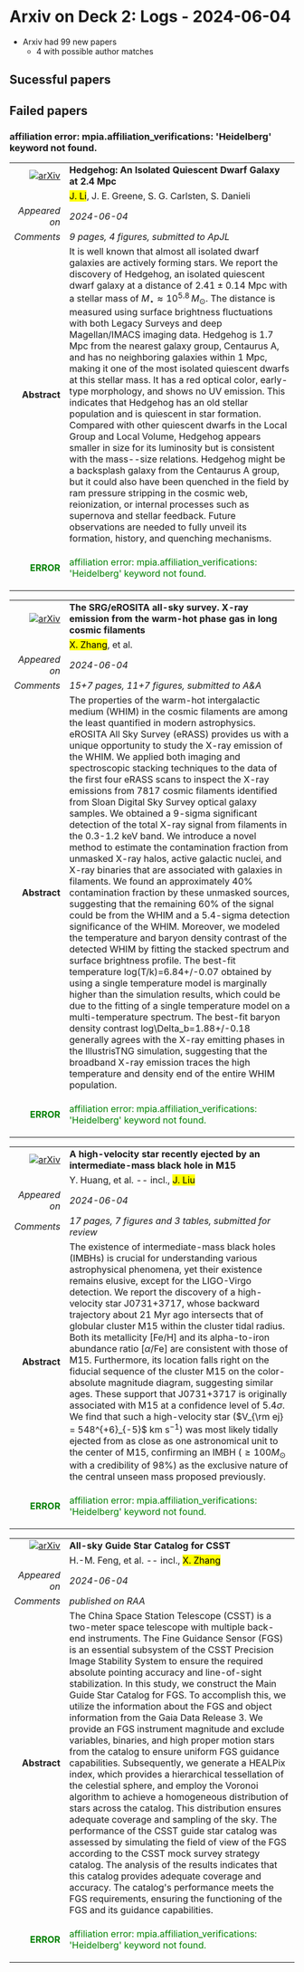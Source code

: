 # Arxiv on Deck 2: Logs - 2024-06-04

* Arxiv had 99 new papers
    * 4 with possible author matches

## Sucessful papers

## Failed papers

### affiliation error: mpia.affiliation_verifications: 'Heidelberg' keyword not found. 


|||
|---:|:---|
| [![arXiv](https://img.shields.io/badge/arXiv-2406.00101-b31b1b.svg)](https://arxiv.org/abs/2406.00101) | **Hedgehog: An Isolated Quiescent Dwarf Galaxy at 2.4 Mpc**  |
|| <mark>J. Li</mark>, J. E. Greene, S. G. Carlsten, S. Danieli |
|*Appeared on*| *2024-06-04*|
|*Comments*| *9 pages, 4 figures, submitted to ApJL*|
|**Abstract**|            It is well known that almost all isolated dwarf galaxies are actively forming stars. We report the discovery of Hedgehog, an isolated quiescent dwarf galaxy at a distance of $2.41\pm0.14$ Mpc with a stellar mass of $M_\star \approx 10^{5.8}\, M_\odot$. The distance is measured using surface brightness fluctuations with both Legacy Surveys and deep Magellan/IMACS imaging data. Hedgehog is 1.7 Mpc from the nearest galaxy group, Centaurus A, and has no neighboring galaxies within 1 Mpc, making it one of the most isolated quiescent dwarfs at this stellar mass. It has a red optical color, early-type morphology, and shows no UV emission. This indicates that Hedgehog has an old stellar population and is quiescent in star formation. Compared with other quiescent dwarfs in the Local Group and Local Volume, Hedgehog appears smaller in size for its luminosity but is consistent with the mass--size relations. Hedgehog might be a backsplash galaxy from the Centaurus A group, but it could also have been quenched in the field by ram pressure stripping in the cosmic web, reionization, or internal processes such as supernova and stellar feedback. Future observations are needed to fully unveil its formation, history, and quenching mechanisms.         |
|<p style="color:green"> **ERROR** </p>| <p style="color:green">affiliation error: mpia.affiliation_verifications: 'Heidelberg' keyword not found.</p> |


|||
|---:|:---|
| [![arXiv](https://img.shields.io/badge/arXiv-2406.00105-b31b1b.svg)](https://arxiv.org/abs/2406.00105) | **The SRG/eROSITA all-sky survey. X-ray emission from the warm-hot phase gas in long cosmic filaments**  |
|| <mark>X. Zhang</mark>, et al. |
|*Appeared on*| *2024-06-04*|
|*Comments*| *15+7 pages, 11+7 figures, submitted to A&A*|
|**Abstract**|            The properties of the warm-hot intergalactic medium (WHIM) in the cosmic filaments are among the least quantified in modern astrophysics. eROSITA All Sky Survey (eRASS) provides us with a unique opportunity to study the X-ray emission of the WHIM. We applied both imaging and spectroscopic stacking techniques to the data of the first four eRASS scans to inspect the X-ray emissions from 7817 cosmic filaments identified from Sloan Digital Sky Survey optical galaxy samples. We obtained a 9-sigma significant detection of the total X-ray signal from filaments in the 0.3-1.2 keV band. We introduce a novel method to estimate the contamination fraction from unmasked X-ray halos, active galactic nuclei, and X-ray binaries that are associated with galaxies in filaments. We found an approximately 40% contamination fraction by these unmasked sources, suggesting that the remaining 60% of the signal could be from the WHIM and a 5.4-sigma detection significance of the WHIM. Moreover, we modeled the temperature and baryon density contrast of the detected WHIM by fitting the stacked spectrum and surface brightness profile. The best-fit temperature log(T/k)=6.84+/-0.07 obtained by using a single temperature model is marginally higher than the simulation results, which could be due to the fitting of a single temperature model on a multi-temperature spectrum. The best-fit baryon density contrast log\Delta_b=1.88+/-0.18 generally agrees with the X-ray emitting phases in the IllustrisTNG simulation, suggesting that the broadband X-ray emission traces the high temperature and density end of the entire WHIM population.         |
|<p style="color:green"> **ERROR** </p>| <p style="color:green">affiliation error: mpia.affiliation_verifications: 'Heidelberg' keyword not found.</p> |


|||
|---:|:---|
| [![arXiv](https://img.shields.io/badge/arXiv-2406.00923-b31b1b.svg)](https://arxiv.org/abs/2406.00923) | **A high-velocity star recently ejected by an intermediate-mass black hole in M15**  |
|| Y. Huang, et al. -- incl., <mark>J. Liu</mark> |
|*Appeared on*| *2024-06-04*|
|*Comments*| *17 pages, 7 figures and 3 tables, submitted for review*|
|**Abstract**|            The existence of intermediate-mass black holes (IMBHs) is crucial for understanding various astrophysical phenomena, yet their existence remains elusive, except for the LIGO-Virgo detection. We report the discovery of a high-velocity star J0731+3717, whose backward trajectory about 21 Myr ago intersects that of globular cluster M15 within the cluster tidal radius. Both its metallicity [Fe/H] and its alpha-to-iron abundance ratio [$\alpha$/Fe] are consistent with those of M15. Furthermore, its location falls right on the fiducial sequence of the cluster M15 on the color-absolute magnitude diagram, suggesting similar ages. These support that J0731+3717 is originally associated with M15 at a confidence level of $5.4\sigma$. We find that such a high-velocity star ($V_{\rm ej} = 548^{+6}_{-5}$ km s$^{-1}$) was most likely tidally ejected from as close as one astronomical unit to the center of M15, confirming an IMBH ($\ge 100 M_{\odot}$ with a credibility of 98%) as the exclusive nature of the central unseen mass proposed previously.         |
|<p style="color:green"> **ERROR** </p>| <p style="color:green">affiliation error: mpia.affiliation_verifications: 'Heidelberg' keyword not found.</p> |


|||
|---:|:---|
| [![arXiv](https://img.shields.io/badge/arXiv-2406.00972-b31b1b.svg)](https://arxiv.org/abs/2406.00972) | **All-sky Guide Star Catalog for CSST**  |
|| H.-M. Feng, et al. -- incl., <mark>X. Zhang</mark> |
|*Appeared on*| *2024-06-04*|
|*Comments*| *published on RAA*|
|**Abstract**|            The China Space Station Telescope (CSST) is a two-meter space telescope with multiple back-end instruments. The Fine Guidance Sensor (FGS) is an essential subsystem of the CSST Precision Image Stability System to ensure the required absolute pointing accuracy and line-of-sight stabilization. In this study, we construct the Main Guide Star Catalog for FGS. To accomplish this, we utilize the information about the FGS and object information from the Gaia Data Release 3. We provide an FGS instrument magnitude and exclude variables, binaries, and high proper motion stars from the catalog to ensure uniform FGS guidance capabilities. Subsequently, we generate a HEALPix index, which provides a hierarchical tessellation of the celestial sphere, and employ the Voronoi algorithm to achieve a homogeneous distribution of stars across the catalog. This distribution ensures adequate coverage and sampling of the sky. The performance of the CSST guide star catalog was assessed by simulating the field of view of the FGS according to the CSST mock survey strategy catalog. The analysis of the results indicates that this catalog provides adequate coverage and accuracy. The catalog's performance meets the FGS requirements, ensuring the functioning of the FGS and its guidance capabilities.         |
|<p style="color:green"> **ERROR** </p>| <p style="color:green">affiliation error: mpia.affiliation_verifications: 'Heidelberg' keyword not found.</p> |

